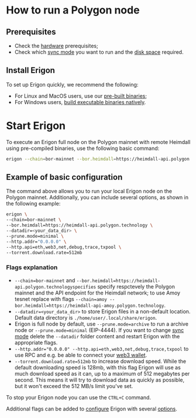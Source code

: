 # How to run a Polygon node

## Prerequisites

- Check the [hardware](../getting-started/hardware-requirements.md) prerequisites;
- Check which [sync mode](../fundamentals/sync-modes.md) you want to run and the [disk space](../getting-started/hardware-requirements.md#minimal-node-requirements) required.

## Install Erigon​

To set up Erigon quickly, we recommend the following:
- For Linux and MacOS users, use our [pre-built binaries](../getting-started/installation/pre-built-binaries.md);
- For Windows users, [build executable binaries natively](../getting-started/installation/windows-build-executables.md).

# Start Erigon

To execute an Erigon full node on the Polygon mainnet with remote Heimdall using pre-compiled binaries, use the following basic command:

```bash
erigon --chain=bor-mainnet --bor.heimdall=https://heimdall-api.polygon.technology
```

## Example of basic configuration​

The command above allows you to run your local Erigon node on the Polygon mainnet. Additionally, you can include several options, as shown in the following example:

```bash
erigon \
--chain=bor-mainnet \
--bor.heimdall=https://heimdall-api.polygon.technology \
--datadir=<your_data_dir> \
--prune.mode=minimal \
--http.addr="0.0.0.0" \
--http.api=eth,web3,net,debug,trace,txpool \
--torrent.download.rate=512mb
```

### Flags explanation

- `--chain=bor-mainnet` and `--bor.heimdall=https://heimdall-api.polygon.technologyspecifies` specify respctevely the Polygon mainnet and the API endpoint for the Heimdall network; to use Amoy tesnet replace with flags `--chain=amoy --bor.heimdall=https://heimdall-api-amoy.polygon.technology`.
- `--datadir=<your_data_dir>` to store Erigon files in a non-default location. Default data directory is `./home/user/.local/share/erigon`.
- Erigon is full node by default, use `--prune.mode=archive` to run a archive node or `--prune.mode=minimal` (EIP-4444). If you want to change [sync mode](../fundamentals/sync-modes.md) delete the `--datadir` folder content and restart Erigon with the appropriate flags.
- `--http.addr="0.0.0.0" --http.api=eth,web3,net,debug,trace,txpool` to use RPC and e.g. be able to connect your [web3 wallet](../fundamentals/web3-wallet.md).
- `--torrent.download.rate=512mb` to increase download speed. While the default downloading speed is 128mb, with this flag Erigon will use as much download speed as it can, up to a maximum of 512 megabytes per second. This means it will try to download data as quickly as possible, but it won't exceed the 512 MB/s limit you've set.


To stop your Erigon node you can use the `CTRL+C` command.

Additional flags can be added to [configure](../fundamentals/configuring-erigon.md) Erigon with several [options](../fundamentals/configuring-erigon.md#options). 